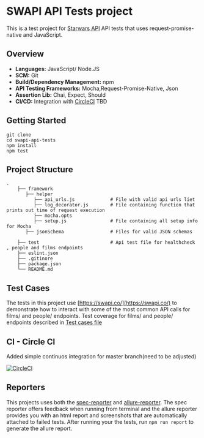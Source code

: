 # SWAPI API Tests project

This is a test project for  [Starwars API](https://swapi.co/) API tests that uses request-promise-native and JavaScript.
## Overview
* **Languages:** JavaScript/ Node.JS
* **SCM:** Git
* **Build/Dependency Management:** npm
* **API Testing Frameworks:** Mocha,Request-Promise-Native, Json
* **Assertion Lib:** Chai, Expect, Should
* **CI/CD:** Integration with [CircleCI](https://circleci.com/gh/irfanalinoor) TBD

## Getting Started
```
git clone
cd swapi-api-tests
npm install
npm test
```

## Project Structure
```
.
    ├── framework
       ├── helper
          ├── api_urls.js             # File with valid api urls liet
          ├── log_decorator.js        # File containing function that prints out time of request execution
          ├── mocha.opts
          ├── setup.js                # File containing all setup info for Mocha
       ├── jsonSchema                 # Files for valid JSON schemas

    ├── test                          # Api test file for healthcheck , people and films endpoints
    ├── eslint.json
    ├── .gitinore
    ├── package.json
    └── README.md
```
## Test Cases
The tests in this project use [https://swapi.co/](https://swapi.co/) to demonstrate how to interact with some of the most common API calls for films/ and people/ endpoints.
Test coverage for films/ and people/ endpoints described in [Test cases file](testCases.txt)

## CI - Circle CI
Added simple continuos integration for master branch(need to be adjusted)

[![CircleCI](https://circleci.com/gh/karusya/swapi-api-tests/tree/master.svg?style=svg)](https://circleci.com/gh/karusya/swapi-api-tests/tree/master)

## Reporters
This projects uses both the [spec-reporter](https://webdriver.io/docs/spec-reporter.html) and [allure-reporter](http://allure.qatools.ru/). The spec reporter offers  feedback when running from terminal and the allure reporter provides you with an html report and screenshots that are automatically attached to failed tests. After running your the tests, run `npm run report` to generate the allure report.

